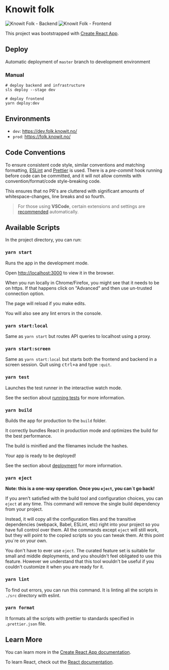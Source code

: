 # Knowit folk

![Knowit Folk - Backend](https://github.com/knowit/folk-webapp/workflows/Knowit%20Folk%20-%20Backend/badge.svg)
![Knowit Folk - Frontend](https://github.com/knowit/folk-webapp/workflows/Knowit%20Folk%20-%20Frontend/badge.svg)

This project was bootstrapped with [Create React App](https://github.com/facebook/create-react-app).

## Deploy

Automatic deployment of `master` branch to development environment

### Manual

```
# deploy backend and infrastructure
sls deploy --stage dev

# deploy frontend
yarn deploy:dev
```

## Environments

- `dev`: https://dev.folk.knowit.no/
- `prod`: https://folk.knowit.no/

## Code Conventions

To ensure consistent code style, similar conventions and matching formatting, [ESLint](https://eslint.org/) and [Prettier](https://prettier.io/) is used.
There is a _pre-commit_ hook running before code can be committed, and it will not allow commits with convention/format/code style-breaking code.

This ensures that no PR's are cluttered with significant amounts of whitespace-changes, line breaks and so fourth.

> For those using **VSCode**, certain extensions and settings are [recommended](https://github.com/knowit/folk-webapp/tree/code-conventions-setup/.vscode) automatically.

## Available Scripts

In the project directory, you can run:

### `yarn start`

Runs the app in the development mode.

Open [http://localhost:3000](http://localhost:3000) to view it in the browser.

When you run locally in Chrome/Firefox, you might see that it needs to be on https.
If that happens click on "Advanced" and then use un-trusted connection option.

The page will reload if you make edits.

You will also see any lint errors in the console.

### `yarn start:local`

Same as `yarn start` but routes API queries to localhost using a proxy.

### `yarn start:screen`

Same as `yarn start:local` but starts both the frontend and backend in a screen session.
Quit using <kbd>ctrl+a</kbd> and type `:quit`.

### `yarn test`

Launches the test runner in the interactive watch mode.

See the section about [running tests](https://facebook.github.io/create-react-app/docs/running-tests) for more information.

### `yarn build`

Builds the app for production to the `build` folder.

It correctly bundles React in production mode and optimizes the build for the best performance.

The build is minified and the filenames include the hashes.

Your app is ready to be deployed!

See the section about [deployment](https://facebook.github.io/create-react-app/docs/deployment) for more information.

### `yarn eject`

**Note: this is a one-way operation. Once you `eject`, you can´t go back!**

If you aren't satisfied with the build tool and configuration choices, you can `eject` at any time. This command will remove the single build dependency from your project.

Instead, it will copy all the configuration files and the transitive dependencies (webpack, Babel, ESLint, etc) right into your project so you have full control over them. All the commands except `eject` will still work, but they will point to the copied scripts so you can tweak them. At this point you´re on your own.

You don't have to ever use `eject`. The curated feature set is suitable for small and middle deployments, and you shouldn't feel obligated to use this feature. However we understand that this tool wouldn't be useful if you couldn't customize it when you are ready for it.

### `yarn lint`

To find out errors, you can run this command. It is linting all the scripts in `./src` directory with eslint.

### `yarn format`

It formats all the scripts with prettier to standards specified in `.prettier.json` file.

## Learn More

You can learn more in the [Create React App documentation](https://facebook.github.io/create-react-app/docs/getting-started).

To learn React, check out the [React documentation](https://reactjs.org/).
